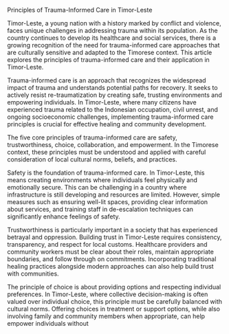 Principles of Trauma-Informed Care in Timor-Leste

Timor-Leste, a young nation with a history marked by conflict and violence, faces unique challenges in addressing trauma within its population. As the country continues to develop its healthcare and social services, there is a growing recognition of the need for trauma-informed care approaches that are culturally sensitive and adapted to the Timorese context. This article explores the principles of trauma-informed care and their application in Timor-Leste.

Trauma-informed care is an approach that recognizes the widespread impact of trauma and understands potential paths for recovery. It seeks to actively resist re-traumatization by creating safe, trusting environments and empowering individuals. In Timor-Leste, where many citizens have experienced trauma related to the Indonesian occupation, civil unrest, and ongoing socioeconomic challenges, implementing trauma-informed care principles is crucial for effective healing and community development.

The five core principles of trauma-informed care are safety, trustworthiness, choice, collaboration, and empowerment. In the Timorese context, these principles must be understood and applied with careful consideration of local cultural norms, beliefs, and practices.

Safety is the foundation of trauma-informed care. In Timor-Leste, this means creating environments where individuals feel physically and emotionally secure. This can be challenging in a country where infrastructure is still developing and resources are limited. However, simple measures such as ensuring well-lit spaces, providing clear information about services, and training staff in de-escalation techniques can significantly enhance feelings of safety.

Trustworthiness is particularly important in a society that has experienced betrayal and oppression. Building trust in Timor-Leste requires consistency, transparency, and respect for local customs. Healthcare providers and community workers must be clear about their roles, maintain appropriate boundaries, and follow through on commitments. Incorporating traditional healing practices alongside modern approaches can also help build trust with communities.

The principle of choice is about providing options and respecting individual preferences. In Timor-Leste, where collective decision-making is often valued over individual choice, this principle must be carefully balanced with cultural norms. Offering choices in treatment or support options, while also involving family and community members when appropriate, can help empower individuals without